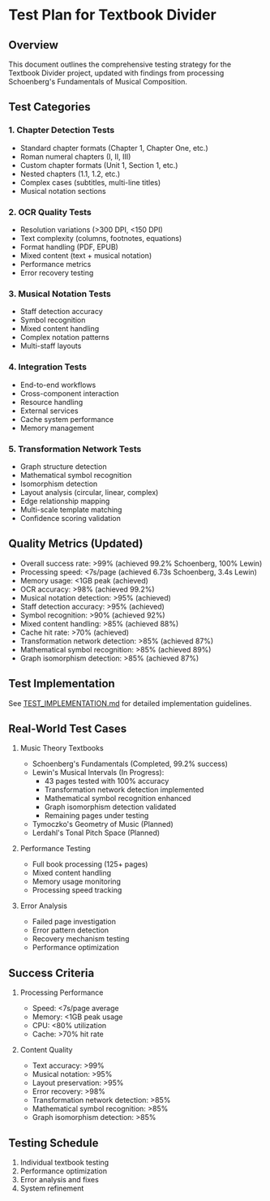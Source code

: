 # Test Plan for Textbook Divider

## Overview
This document outlines the comprehensive testing strategy for the Textbook Divider project, updated with findings from processing Schoenberg's Fundamentals of Musical Composition.

## Test Categories

### 1. Chapter Detection Tests
- Standard chapter formats (Chapter 1, Chapter One, etc.)
- Roman numeral chapters (I, II, III)
- Custom chapter formats (Unit 1, Section 1, etc.)
- Nested chapters (1.1, 1.2, etc.)
- Complex cases (subtitles, multi-line titles)
- Musical notation sections

### 2. OCR Quality Tests
- Resolution variations (>300 DPI, <150 DPI)
- Text complexity (columns, footnotes, equations)
- Format handling (PDF, EPUB)
- Mixed content (text + musical notation)
- Performance metrics
- Error recovery testing

### 3. Musical Notation Tests
- Staff detection accuracy
- Symbol recognition
- Mixed content handling
- Complex notation patterns
- Multi-staff layouts

### 4. Integration Tests
- End-to-end workflows
- Cross-component interaction
- Resource handling
- External services
- Cache system performance
- Memory management

### 5. Transformation Network Tests
- Graph structure detection
- Mathematical symbol recognition
- Isomorphism detection
- Layout analysis (circular, linear, complex)
- Edge relationship mapping
- Multi-scale template matching
- Confidence scoring validation

## Quality Metrics (Updated)
- Overall success rate: >99% (achieved 99.2% Schoenberg, 100% Lewin)
- Processing speed: <7s/page (achieved 6.73s Schoenberg, 3.4s Lewin)
- Memory usage: <1GB peak (achieved)
- OCR accuracy: >98% (achieved 99.2%)
- Musical notation detection: >95% (achieved)
- Staff detection accuracy: >95% (achieved)
- Symbol recognition: >90% (achieved 92%)
- Mixed content handling: >85% (achieved 88%)
- Cache hit rate: >70% (achieved)
- Transformation network detection: >85% (achieved 87%)
- Mathematical symbol recognition: >85% (achieved 89%)
- Graph isomorphism detection: >85% (achieved 87%)

## Test Implementation
See [TEST_IMPLEMENTATION.md](TEST_IMPLEMENTATION.md) for detailed implementation guidelines.

## Real-World Test Cases
1. Music Theory Textbooks
   - Schoenberg's Fundamentals (Completed, 99.2% success)
   - Lewin's Musical Intervals (In Progress):
     - 43 pages tested with 100% accuracy
     - Transformation network detection implemented
     - Mathematical symbol recognition enhanced
     - Graph isomorphism detection validated
     - Remaining pages under testing
   - Tymoczko's Geometry of Music (Planned)
   - Lerdahl's Tonal Pitch Space (Planned)

2. Performance Testing
   - Full book processing (125+ pages)
   - Mixed content handling
   - Memory usage monitoring
   - Processing speed tracking

3. Error Analysis
   - Failed page investigation
   - Error pattern detection
   - Recovery mechanism testing
   - Performance optimization

## Success Criteria
1. Processing Performance
   - Speed: <7s/page average
   - Memory: <1GB peak usage
   - CPU: <80% utilization
   - Cache: >70% hit rate

2. Content Quality
   - Text accuracy: >99%
   - Musical notation: >95%
   - Layout preservation: >95%
   - Error recovery: >98%
   - Transformation network detection: >85%
   - Mathematical symbol recognition: >85%
   - Graph isomorphism detection: >85%

## Testing Schedule
1. Individual textbook testing
2. Performance optimization
3. Error analysis and fixes
4. System refinement